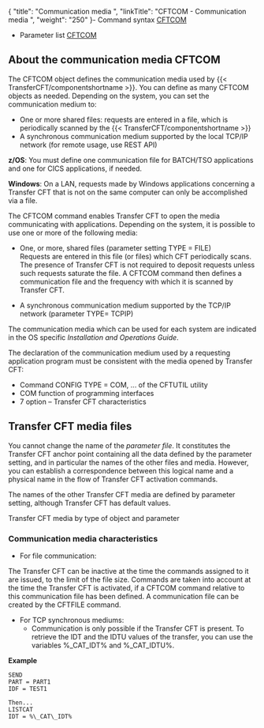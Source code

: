 {
    "title": "Communication  media ",
    "linkTitle": "CFTCOM - Communication media ",
    "weight": "250"
}-   Command syntax
    [CFTCOM](../../../c_intro_userinterfaces/command_summary#CFTCOM)
-   Parameter list
    [CFTCOM](../../../c_intro_userinterfaces/web_copilot_ui/conf_intro/cftcom)

<span id="About"></span>

## About the communication media CFTCOM

The CFTCOM object defines the communication media used by {{< TransferCFT/componentshortname  >}}.
You can define as many CFTCOM objects as needed. Depending on the system,
you can set the communication medium to:

-   One or more shared
    files: requests are entered in a file, which is periodically scanned
    by the {{< TransferCFT/componentshortname >}}
-   A synchronous communication
    medium supported by the local TCP/IP network (for remote usage, use REST API)

**z/OS**: You must define one communication
file for BATCH/TSO applications and one for CICS applications, if needed.

<span style="font-weight: bold;">Windows</span>: On a LAN, requests
made by Windows applications concerning a <span class="mc-variable axway_variables.Component_Short_Name variable">Transfer CFT</span> that is not on the
same computer can only be accomplished via a file.

The CFTCOM command enables <span class="mc-variable axway_variables.Component_Short_Name variable">Transfer CFT</span> to open the media communicating with
applications. Depending on the system, it is possible to use one or more
of the following media:

-   One, or more, shared
    files (parameter setting TYPE = FILE)  
    Requests are entered in this file (or files) which CFT periodically
    scans. The presence of <span class="mc-variable axway_variables.Component_Short_Name variable">Transfer CFT</span> is not required to deposit requests unless
    such requests saturate the file. A CFTCOM command then defines a communication
    file and the frequency with which it is scanned by <span class="mc-variable axway_variables.Component_Short_Name variable">Transfer CFT</span>.

<!-- -->

-   A synchronous communication
    medium supported by the TCP/IP network (parameter TYPE= TCPIP)

The communication media which can be used for each system are indicated
in the OS specific *Installation and Operations Guide*.

The declaration of the communication medium used by a requesting application
program must be consistent with the media opened by <span class="mc-variable axway_variables.Component_Short_Name variable">Transfer CFT</span>:

-   Command CONFIG
    TYPE = COM, ... of the CFTUTIL utility
-   COM function of
    programming interfaces
-   7 option – <span class="mc-variable axway_variables.Component_Short_Name variable">Transfer CFT</span> characteristics

<span id="About_Service_Files_Medium"></span><span id="CFT_service_file_media"></span><span id="CFT_monitor_media"></span>

## <span class="mc-variable axway_variables.Component_Short_Name variable">Transfer CFT</span> media files

You cannot change the name of the <span style="font-style: italic;">parameter
file</span>. It constitutes the <span class="mc-variable axway_variables.Component_Short_Name variable">Transfer CFT</span> anchor point containing all the data
defined by the parameter setting, and in particular the names of the other
files and media. However, you can establish a correspondence between this
logical name and a physical name in the flow of Transfer CFT activation commands.

The names of the other <span class="mc-variable axway_variables.Component_Short_Name variable">Transfer CFT</span> media are defined by parameter setting,
although <span class="mc-variable axway_variables.Component_Short_Name variable">Transfer CFT</span> has default values.

<span class="mc-variable axway_variables.Component_Short_Name variable">Transfer CFT</span>
media by type of object and parameter

<span id="Communication_media_characteristics"></span>

### Communication media characteristics

-   For file communication:

The <span class="mc-variable axway_variables.Component_Short_Name variable">Transfer CFT</span> can be inactive at the time
the commands assigned to it are issued, to the limit of the file size.
Commands are taken into account at the time the <span class="mc-variable axway_variables.Component_Short_Name variable">Transfer CFT</span> is activated,
if a CFTCOM command relative to this communication file has been defined.
A communication file can be created by the CFTFILE command.

-   For TCP synchronous
    mediums:
    -   Communication is only possible if the Transfer
        CFT is present.
        To retrieve the IDT and the IDTU values of the transfer, you can use the
        variables %\_CAT\_IDT% and %\_CAT\_IDTU%.

**Example**

```
SEND
PART = PART1
IDF = TEST1
 
Then...
LISTCAT
IDT = %\_CAT\_IDT%
```
